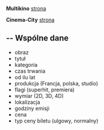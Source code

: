 **Multikino**
[strona](https://multikino.pl)

**Cinema-City**
[strona](https://www.cinema-city.pl/#/)

--
Wspólne dane
--
* obraz
* tytuł
* kategoria
* czas trwania
* od ilu lat
* produkcja (Francja, polska, studio)
* flagi (superhit, premiera)
* wymiar (2D, 3D, 4D)
* lokalizacja
* godziny emisji
* cena
* typ ceny biletu (ulgowy, normalny)
